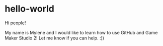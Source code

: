 # hello-world
Hi people!

My name is Mylene and I would like to learn how to use GitHub and Game Maker Studio 2! Let me know if you can help. :))
